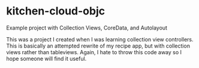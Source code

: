 # kitchen-cloud-objc
Example project with Collection Views, CoreData, and Autolayout

This was a project I created when I was learning collection view controllers. This is basically an attempted rewrite of my recipe app, but with collection views rather than tableviews.
Again, I hate to throw this code away so I hope someone will find it useful.
